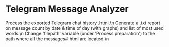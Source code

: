 # Telegram Message Analyzer
Process the exported Telegram chat history .html.\n
Generate a .txt report on message count by date &amp; time of day (with graphs) and list of most used words.\n
Change 'filepath' variable (under 'Process preparation') to the path where all the messages#.html are located.\n

